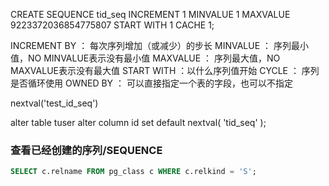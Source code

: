 CREATE SEQUENCE 
	tid_seq
INCREMENT 1
MINVALUE 1
MAXVALUE 9223372036854775807
START WITH 1
CACHE 1; 

INCREMENT BY ： 每次序列增加（或减少）的步长
MINVALUE ： 序列最小值，NO MINVALUE表示没有最小值
MAXVALUE ： 序列最大值，NO MAXVALUE表示没有最大值
START WITH ：以什么序列值开始
CYCLE ： 序列是否循环使用
OWNED BY ： 可以直接指定一个表的字段，也可以不指定

nextval('test_id_seq')


alter table 
	tuser
alter column 
	id 
set default nextval(
	'tid_seq'
);

 
### 查看已经创建的序列/SEQUENCE
```SQL
SELECT c.relname FROM pg_class c WHERE c.relkind = 'S';
```